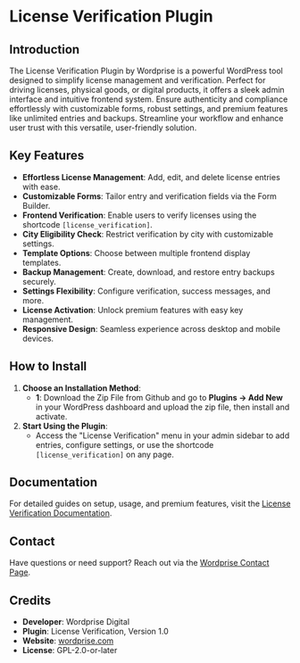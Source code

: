 # License Verification Plugin

## Introduction
The License Verification Plugin by Wordprise is a powerful WordPress tool designed to simplify license management and verification. Perfect for driving licenses, physical goods, or digital products, it offers a sleek admin interface and intuitive frontend system. Ensure authenticity and compliance effortlessly with customizable forms, robust settings, and premium features like unlimited entries and backups. Streamline your workflow and enhance user trust with this versatile, user-friendly solution.

## Key Features
- **Effortless License Management**: Add, edit, and delete license entries with ease.
- **Customizable Forms**: Tailor entry and verification fields via the Form Builder. 
- **Frontend Verification**: Enable users to verify licenses using the shortcode `[license_verification]`.
- **City Eligibility Check**: Restrict verification by city with customizable settings. 
- **Template Options**: Choose between multiple frontend display templates. 
- **Backup Management**: Create, download, and restore entry backups securely. 
- **Settings Flexibility**: Configure verification, success messages, and more.
- **License Activation**: Unlock premium features with easy key management.
- **Responsive Design**: Seamless experience across desktop and mobile devices.

## How to Install
1. **Choose an Installation Method**:  
   - **1**: Download the Zip File from Github and go to **Plugins → Add New** in your WordPress dashboard and upload the zip file, then install and activate.
2. **Start Using the Plugin**:  
   - Access the "License Verification" menu in your admin sidebar to add entries, configure settings, or use the shortcode `[license_verification]` on any page.

## Documentation
For detailed guides on setup, usage, and premium features, visit the [License Verification Documentation](https://wordprise.com/lv-documentation/).

## Contact
Have questions or need support? Reach out via the [Wordprise Contact Page](https://wordprise.com/contact-us/).

## Credits
- **Developer**: Wordprise Digital
- **Plugin**: License Verification, Version 1.0
- **Website**: [wordprise.com](https://wordprise.com)
- **License**: GPL-2.0-or-later
